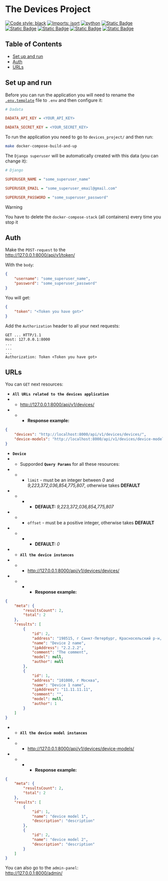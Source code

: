 # The Devices Project
[![Code style: black](https://img.shields.io/badge/code%20style-black-000000.svg)](https://github.com/psf/black)
[![Imports: isort](https://img.shields.io/badge/%20imports-isort-%231674b1?style=flat&labelColor=ef8336)](https://pycqa.github.io/isort/)
[![python](https://img.shields.io/badge/python-3.12-3776AB.svg?style=flat&logo=python&labelColor=%23ccfcec)](https://www.python.org)
[![Static Badge](https://img.shields.io/badge/django-5.1-blue?logo=django&logoColor=green&labelColor=%23ccfcec)](https://docs.djangoproject.com/en/5.1/)
[![Static Badge](https://img.shields.io/badge/djangorestframework-3.15-blue?logo=django&logoColor=green&labelColor=%23ccfcec)](https://pypi.org/project/djangorestframework/)
[![Static Badge](https://img.shields.io/badge/docker-27.3-blue?logo=docker&logoColor=%232496ED&labelColor=%23ccfcec)](https://www.docker.com/)
[![Static Badge](https://img.shields.io/badge/redis-7.4-blue?logo=redis&logoColor=%23FF443&labelColor=%23ccfcec)](https://redis.io/)
[![Static Badge](https://img.shields.io/badge/postgresql-17-blue?logo=postgresql&logoColor=%232496ED&labelColor=%23ccfcec)](https://www.postgresql.org/)

## Table of Contents
- [Set up and run](#set-up-and-run)
- [Auth](#Auth)
- [URLs](#urls)

## Set up and run

Before you can run the application you will need to rename the [`.env.template`](.env.template) file to `.env` and then configure it:
```ini
# Dadata

DADATA_API_KEY = <YOUR_API_KEY>

DADATA_SECRET_KEY = <YOUR_SECRET_KEY>
```

To run the application you need to go to `devices_project/` and then run:
```bash
make docker-compose-build-and-up
```

The `Django superuser` will be automatically created with this data (you can change it):
```ini
# Django

SUPERUSER_NAME = "some_superuser_name"

SUPERUSER_EMAIL = "some_superuser_email@gmail.com"

SUPERUSER_PASSWORD = "some_superuser_password"
```

> [!WARNING]
> You have to delete the `docker-compose-stack` (all containers) every time you stop it

## Auth

Make the `POST-request` to the \
http://127.0.0.1:8000/api/v1/token/ 

With the `body`:
```json
{
    "username": "some_superuser_name",
    "password": "some_superuser_password"
}
```

You will get:
```json
{
    "token": "<Token you have got>"
}
```

Add the `Authorization` header to all your next requests:
```
GET ... HTTP/1.1
Host: 127.0.0.1:8000
...
...
...
Authorization: Token <Token you have got>
```

## URLs

You can `GET` next resources: 

 - **`All URLs related to the devices application`** 
 - - http://127.0.0.1:8000/api/v1/devices/
 - - - **Response example:**
```json
{
    "devices": "http://localhost:8000/api/v1/devices/devices/",
    "device-models": "http://localhost:8000/api/v1/devices/device-models/"
}
```
 - **`Device`** 
 - - Supporded **`Query Params`** for all these resources:
 - - - `limit` - must be an integer between *0* and *9,223,372,036,854,775,807*, otherwise takes **DEFAULT**
 - - - - **DEFAULT:** *9,223,372,036,854,775,807*
 - - - `offset` - must be a positive integer, otherwise takes **DEFAULT**
 - - - - **DEFAULT:** *0*
 - - **`All the device instances`**
 - - - http://127.0.0.1:8000/api/v1/devices/devices/
 - - - - **Response example:**
```json
{
    "meta": {
        "resultsCount": 2,
        "total": 2
    },
    "results": [
        {
            "id": 2,
            "address": "198515, г Санкт-Петербург, Красносельский р-н, Санкт-Петербургское шоссе",
            "name": "Device 2 name",
            "ipAddress": "2.2.2.2",
            "comment": "The comment",
            "model": null,
            "author": null
        },
        {
            "id": 1,
            "address": "101000, г Москва",
            "name": "Device 1 name",
            "ipAddress": "11.11.11.11",
            "comment": "",
            "model": null,
            "author": 1
        }
    ]
}
```
 - - **`All the device model instances`**
 - - - http://127.0.0.1:8000/api/v1/devices/device-models/
 - - - - **Response example:**
```json
{
    "meta": {
        "resultsCount": 2,
        "total": 2
    },
    "results": [
        {
            "id": 1,
            "name": "device model 1",
            "description": "description"
        },
        {
            "id": 2,
            "name": "device model 2",
            "description": "description"
        }
    ]
}
```

You can also go to the `admin-panel`: \
http://127.0.0.1:8000/admin/
